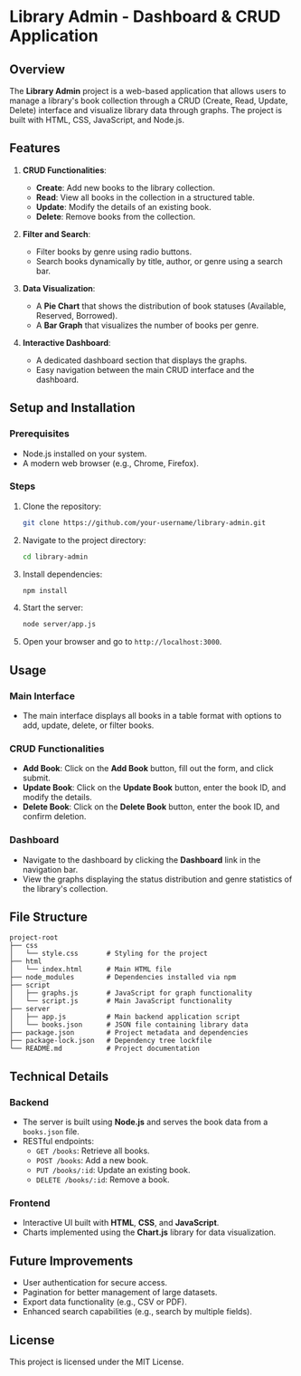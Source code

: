 # Library Admin - Dashboard & CRUD Application

## Overview

The **Library Admin** project is a web-based application that allows users to manage a library's book collection through a CRUD (Create, Read, Update, Delete) interface and visualize library data through graphs. The project is built with HTML, CSS, JavaScript, and Node.js.

## Features

1. **CRUD Functionalities**:

   - **Create**: Add new books to the library collection.
   - **Read**: View all books in the collection in a structured table.
   - **Update**: Modify the details of an existing book.
   - **Delete**: Remove books from the collection.

2. **Filter and Search**:

   - Filter books by genre using radio buttons.
   - Search books dynamically by title, author, or genre using a search bar.

3. **Data Visualization**:

   - A **Pie Chart** that shows the distribution of book statuses (Available, Reserved, Borrowed).
   - A **Bar Graph** that visualizes the number of books per genre.

4. **Interactive Dashboard**:

   - A dedicated dashboard section that displays the graphs.
   - Easy navigation between the main CRUD interface and the dashboard.

## Setup and Installation

### Prerequisites

- Node.js installed on your system.
- A modern web browser (e.g., Chrome, Firefox).

### Steps

1. Clone the repository:
   ```bash
   git clone https://github.com/your-username/library-admin.git
   ```
2. Navigate to the project directory:
   ```bash
   cd library-admin
   ```
3. Install dependencies:
   ```bash
   npm install
   ```
4. Start the server:
   ```bash
   node server/app.js
   ```
5. Open your browser and go to `http://localhost:3000`.

## Usage

### Main Interface

- The main interface displays all books in a table format with options to add, update, delete, or filter books.

### CRUD Functionalities

- **Add Book**: Click on the **Add Book** button, fill out the form, and click submit.
- **Update Book**: Click on the **Update Book** button, enter the book ID, and modify the details.
- **Delete Book**: Click on the **Delete Book** button, enter the book ID, and confirm deletion.

### Dashboard

- Navigate to the dashboard by clicking the **Dashboard** link in the navigation bar.
- View the graphs displaying the status distribution and genre statistics of the library's collection.

## File Structure

```
project-root
├── css
│   └── style.css       # Styling for the project
├── html
│   └── index.html      # Main HTML file
├── node_modules        # Dependencies installed via npm
├── script
│   ├── graphs.js       # JavaScript for graph functionality
│   └── script.js       # Main JavaScript functionality
├── server
│   ├── app.js          # Main backend application script
│   └── books.json      # JSON file containing library data
├── package.json        # Project metadata and dependencies
├── package-lock.json   # Dependency tree lockfile
└── README.md           # Project documentation

```

## Technical Details

### Backend

- The server is built using **Node.js** and serves the book data from a `books.json` file.
- RESTful endpoints:
  - `GET /books`: Retrieve all books.
  - `POST /books`: Add a new book.
  - `PUT /books/:id`: Update an existing book.
  - `DELETE /books/:id`: Remove a book.

### Frontend

- Interactive UI built with **HTML**, **CSS**, and **JavaScript**.
- Charts implemented using the **Chart.js** library for data visualization.

## Future Improvements

- User authentication for secure access.
- Pagination for better management of large datasets.
- Export data functionality (e.g., CSV or PDF).
- Enhanced search capabilities (e.g., search by multiple fields).

## License

This project is licensed under the MIT License.

